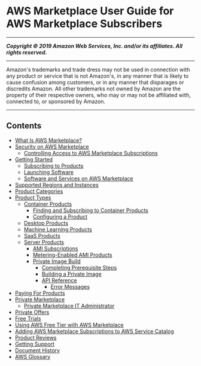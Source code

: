 # AWS Marketplace User Guide for AWS Marketplace Subscribers

-----
*****Copyright &copy; 2019 Amazon Web Services, Inc. and/or its affiliates. All rights reserved.*****

-----
Amazon's trademarks and trade dress may not be used in 
     connection with any product or service that is not Amazon's, 
     in any manner that is likely to cause confusion among customers, 
     or in any manner that disparages or discredits Amazon. All other 
     trademarks not owned by Amazon are the property of their respective
     owners, who may or may not be affiliated with, connected to, or 
     sponsored by Amazon.

-----
## Contents
+ [What Is AWS Marketplace?](what-is-marketplace.md)
+ [Security on AWS Marketplace](buyer-security.md)
   + [Controlling Access to AWS Marketplace Subscriptions](ControllingAccessToAWSMarketplaceSubscriptions.md)
+ [Getting Started](buyer-getting-started.md)
   + [Subscribing to Products](buyer-subscribing-to-products.md)
   + [Launching Software](buyer-launching-software.md)
   + [Software and Services on AWS Marketplace](buyer-software-and-services.md)
+ [Supported Regions and Instances](supported-regions-and-instances.md)
+ [Product Categories](buyer-product-categories.md)
+ [Product Types](buyer-product-types.md)
   + [Container Products](buyer-what-is-aws-marketplace-for-containers.md)
      + [Finding and Subscribing to Container Products](buyer-finding-and-subscribing-to-container-products.md)
      + [Configuring a Product](buyer-configuring-a-product.md)
   + [Desktop Products](buyer-desktop-products.md)
   + [Machine Learning Products](aws-machine-learning-marketplace.md)
   + [SaaS Products](buyer-saas-products.md)
   + [Server Products](buyer-server-products.md)
      + [AMI Subscriptions](buyer-ami-subscriptions.md)
      + [Metering-Enabled AMI Products](buyer-ami-metering-enabled-products.md)
      + [Private Image Build](buyer-private-image-build.md)
         + [Completing Prerequisite Steps](completing-prerequisite-steps.md)
         + [Building a Private Image](building-a-private-image.md)
         + [API Reference](api-reference.md)
            + [Error Messages](private-image-build-error-messages.md)
+ [Paying For Products](buyer-paying-for-products.md)
+ [Private Marketplace](private-marketplace.md)
   + [Private Marketplace IT Administrator](it-administrator.md)
+ [Private Offers](buyer-private-offers.md)
+ [Free Trials](buyer-free-trials.md)
+ [Using AWS Free Tier with AWS Marketplace](buyer-aws-free-tier.md)
+ [Adding AWS Marketplace Subscriptions to AWS Service Catalog](service-catalog.md)
+ [Product Reviews](buyer-product-reviews.md)
+ [Getting Support](buyer-support.md)
+ [Document History](document-history.md)
+ [AWS Glossary](glossary.md)